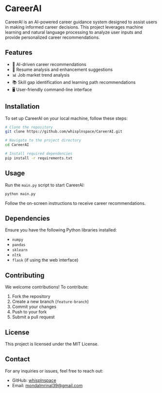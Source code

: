 # CareerAI

CareerAI is an AI-powered career guidance system designed to assist users in making informed career decisions. This project leverages machine learning and natural language processing to analyze user inputs and provide personalized career recommendations.

## Features
- 🎯 AI-driven career recommendations
- 📄 Resume analysis and enhancement suggestions
- 📊 Job market trend analysis
- 📚 Skill gap identification and learning path recommendations
- 🖥️ User-friendly command-line interface

## Installation

To set up CareerAI on your local machine, follow these steps:

```bash
# Clone the repository
git clone https://github.com/whisplnspace/CareerAI.git

# Navigate to the project directory
cd CareerAI

# Install required dependencies
pip install -r requirements.txt
```

## Usage

Run the `main.py` script to start CareerAI:

```bash
python main.py
```

Follow the on-screen instructions to receive career recommendations.

## Dependencies

Ensure you have the following Python libraries installed:
- `numpy`
- `pandas`
- `sklearn`
- `nltk`
- `flask` (if using the web interface)

## Contributing

We welcome contributions! To contribute:

1. Fork the repository
2. Create a new branch (`feature-branch`)
3. Commit your changes
4. Push to your fork
5. Submit a pull request

## License

This project is licensed under the MIT License.

## Contact

For any inquiries or issues, feel free to reach out:
- GitHub: [whisplnspace](https://github.com/whisplnspace)
- Email: mondalmrinal39@gmail.com
